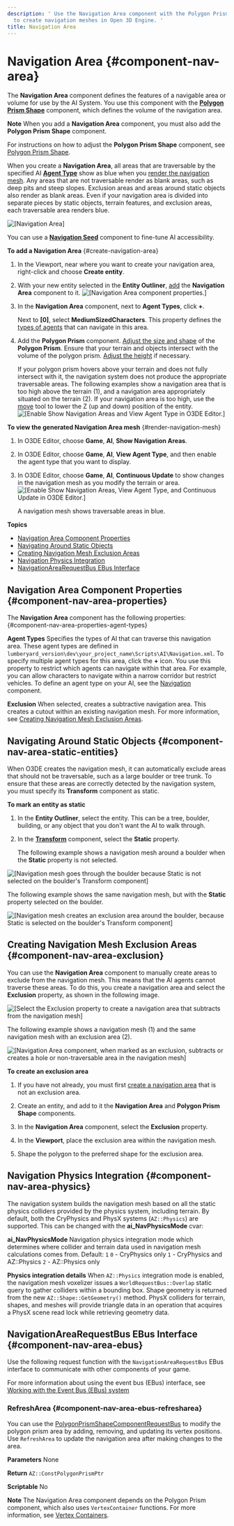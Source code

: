 ```yaml
---
description: ' Use the Navigation Area component with the Polygon Prism Shape component
  to create navigation meshes in Open 3D Engine. '
title: Navigation Area
---
```

# Navigation Area {#component-nav-area}

The **Navigation Area** component defines the features of a navigable area or volume for use by the AI System\. You use this component with the **[Polygon Prism Shape](/docs/user-guide/features/components/polygon-prism.md)** component, which defines the volume of the navigation area\.

**Note**
When you add a **Navigation Area** component, you must also add the **Polygon Prism Shape** component\.

For instructions on how to adjust the **Polygon Prism Shape** component, see [Polygon Prism Shape](/docs/user-guide/features/components/polygon-prism.md)\.

When you create a **Navigation Area**, all areas that are traversable by the specified AI [**Agent Type**](#component-nav-area-properties) show as blue when you [render the navigation mesh](#render-navigation-mesh)\. Any areas that are not traversable render as blank areas, such as deep pits and steep slopes\. Exclusion areas and areas around static objects also render as blank areas\. Even if your navigation area is divided into separate pieces by static objects, terrain features, and exclusion areas, each traversable area renders blue\.

![\[Navigation Area\]](/images/user-guide/component/component-navigation-mesh.png)

You can use a **[Navigation Seed](/docs/user-guide/features/components/nav-seed.md)** component to fine\-tune AI accessibility\.

**To add a Navigation Area** {#create-navigation-area}

1. In the Viewport, near where you want to create your navigation area, right\-click and choose **Create entity**\.

1. With your new entity selected in the **Entity Outliner**, [add](/docs/userguide/components/working-adding.md) the **Navigation Area** component to it\.
![\[Navigation Area component properties.\]](/images/user-guide/component/component-nav-area-1.png)

1. In the **Navigation Area** component, next to **Agent Types**, click **\+**\.

   Next to **\[0\]**, select **MediumSizedCharacters**\. This property defines the [types of agents](#component-nav-area-properties) that can navigate in this area\.

1. Add the **Polygon Prism** component\. [Adjust the size and shape](/docs/userguide/components/polygon-prism#working-with-polygon-prism-components) of the **Polygon Prism**\. Ensure that your terrain and objects intersect with the volume of the polygon prism\. [Adjust the height](/docs/userguide/components/polygon-prism#component-polygon-prism-height-adjustment) if necessary\.

   If your polygon prism hovers above your terrain and does not fully intersect with it, the navigation system does not produce the appropriate traversable areas\. The following examples show a navigation area that is too high above the terrain \(1\), and a navigation area appropriately situated on the terrain \(2\)\. If your navigation area is too high, use the [move](/docs/userguide/editor/toolbars#lumberyard-editor-toolbars-editmode) tool to lower the Z \(up and down\) position of the entity\.
![\[Enable Show Navigation Areas and View Agent Type in O3DE Editor.\]](/images/user-guide/component/component-nav-area-1.1.png)

**To view the generated Navigation Area mesh** {#render-navigation-mesh}

1. In O3DE Editor, choose **Game**, **AI**, **Show Navigation Areas**\.

1. In O3DE Editor, choose **Game**, **AI**, **View Agent Type**, and then enable the agent type that you want to display\.

1. In O3DE Editor, choose **Game**, **AI**, **Continuous Update** to show changes in the navigation mesh as you modify the terrain or area\.
![\[Enable Show Navigation Areas, View Agent Type, and Continuous Update in O3DE Editor.\]](/images/user-guide/component/component-nav-area-gameai-menu-items.png)

   A navigation mesh shows traversable areas in blue\.

**Topics**
+ [Navigation Area Component Properties](#component-nav-area-properties)
+ [Navigating Around Static Objects](#component-nav-area-static-entities)
+ [Creating Navigation Mesh Exclusion Areas](#component-nav-area-exclusion)
+ [Navigation Physics Integration](#component-nav-area-physics)
+ [NavigationAreaRequestBus EBus Interface](#component-nav-area-ebus)

## Navigation Area Component Properties {#component-nav-area-properties}

The **Navigation Area** component has the following properties: {#component-nav-area-properties-agent-types}

**Agent Types**
Specifies the types of AI that can traverse this navigation area\. These agent types are defined in `lumberyard_version\dev\your_project_name\Scripts\AI\Navigation.xml`\. To specify multiple agent types for this area, click the **\+** icon\.
You use this property to restrict which agents can navigate within that area\. For example, you can allow characters to navigate within a narrow corridor but restrict vehicles\.
To define an agent type on your AI, see the [Navigation](/docs/user-guide/features/components/navigation.md) component\.

**Exclusion**
When selected, creates a subtractive navigation area\. This creates a cutout within an existing navigation mesh\. For more information, see [Creating Navigation Mesh Exclusion Areas](#component-nav-area-exclusion)\.

## Navigating Around Static Objects {#component-nav-area-static-entities}

When O3DE creates the navigation mesh, it can automatically exclude areas that should not be traversable, such as a large boulder or tree trunk\. To ensure that these areas are correctly detected by the navigation system, you must specify its **Transform** component as static\.

**To mark an entity as static**

1. In the **Entity Outliner**, select the entity\. This can be a tree, boulder, building, or any object that you don't want the AI to walk through\.

1. In the **[Transform](/docs/user-guide/features/components/transform.md)** component, select the **Static** property\.

   The following example shows a navigation mesh around a boulder when the **Static** property is not selected\.

![\[Navigation mesh goes through the boulder because Static is not selected on the boulder's Transform component\]](/images/user-guide/component/component-nav-area-4.png)

The following example shows the same navigation mesh, but with the **Static** property selected on the boulder\.

![\[Navigation mesh creates an exclusion area around the boulder, because Static is selected on the boulder's Transform component\]](/images/user-guide/component/component-nav-area-5.png)

## Creating Navigation Mesh Exclusion Areas {#component-nav-area-exclusion}

You can use the **Navigation Area** component to manually create areas to exclude from the navigation mesh\. This means that the AI agents cannot traverse these areas\. To do this, you create a navigation area and select the **Exclusion** property, as shown in the following image\.

![\[Select the Exclusion property to create a navigation area that subtracts from the navigation mesh\]](/images/user-guide/component/component-nav-area-8.png)

The following example shows a navigation mesh \(1\) and the same navigation mesh with an exclusion area \(2\)\.

![\[Navigation Area component, when marked as an exclusion, subtracts or creates a hole or non-traversable area in the navigation mesh\]](/images/user-guide/component/component-nav-area-6.png)

**To create an exclusion area**

1. If you have not already, you must first [create a navigation area](#create-navigation-area) that is not an exclusion area\.

1. Create an entity, and add to it the **Navigation Area** and **Polygon Prism Shape** components\.

1. In the **Navigation Area** component, select the **Exclusion** property\.

1. In the **Viewport**, place the exclusion area within the navigation mesh\.

1. Shape the polygon to the preferred shape for the exclusion area\.

## Navigation Physics Integration {#component-nav-area-physics}

The navigation system builds the navigation mesh based on all the static physics colliders provided by the physics system, including terrain\. By default, both the CryPhysics and PhysX systems \(`AZ::Physics`\) are supported\. This can be changed with the **ai\_NavPhysicsMode** cvar:

**ai\_NavPhysicsMode**
Navigation physics integration mode which determines where collider and terrain data used in navigation mesh calculations comes from\.
Default: `1`
`0` - CryPhysics only
`1` - CryPhysics and AZ::Physics
`2` - AZ::Physics only

**Physics integration details**
When `AZ::Physics` integration mode is enabled, the navigation mesh voxelizer issues a `WorldRequestBus::Overlap` static query to gather colliders within a bounding box\. Shape geometry is returned from the new `AZ::Shape::GetGeometry()` method\. PhysX colliders for terrain, shapes, and meshes will provide triangle data in an operation that acquires a PhysX scene read lock while retrieving geometry data\.

## NavigationAreaRequestBus EBus Interface {#component-nav-area-ebus}

Use the following request function with the `NavigationAreaRequestBus` EBus interface to communicate with other components of your game\.

For more information about using the event bus \(EBus\) interface, see [Working with the Event Bus \(EBus\) system](/docs/user-guide/features/engine/ebus/_index.md)

### RefreshArea {#component-nav-area-ebus-refresharea}

You can use the [PolygonPrismShapeComponentRequestBus](/docs/userguide/components/polygon-prism#component-polygon-prism-ebus-request) to modify the polygon prism area by adding, removing, and updating its vertex positions\. Use `RefreshArea` to update the navigation area after making changes to the area\.

**Parameters**
None

**Return**
`AZ::ConstPolygonPrismPtr`

**Scriptable**
No

**Note**
The Navigation Area component depends on the Polygon Prism component, which also uses `VertexContainer` functions\. For more information, see [Vertex Containers](/docs/user-guide/features/components/vertex-container.md)\.